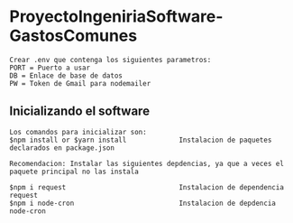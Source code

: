 # ProyectoIngeniriaSoftware-GastosComunes
```
Crear .env que contenga los siguientes parametros:
PORT = Puerto a usar
DB = Enlace de base de datos
PW = Token de Gmail para nodemailer
```


<h2> Inicializando el software </h2>

```
Los comandos para inicializar son:
$npm install or $yarn install             Instalacion de paquetes declarados en package.json

Recomendacion: Instalar las siguientes depdencias, ya que a veces el paquete principal no las instala

$npm i request                            Instalacion de dependencia request
$npm i node-cron                          Instalacion de depdencia node-cron

```


